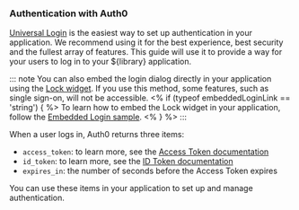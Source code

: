 ### Authentication with Auth0

[Universal Login](/hosted-pages/login) is the easiest way to set up authentication in your application. We recommend using it for the best experience, best security and the fullest array of features. This guide will use it to provide a way for your users to log in to your ${library} application.

::: note
You can also embed the login dialog directly in your application using the [Lock widget](/lock). If you use this method, some features, such as single sign-on, will not be accessible. 
<% if (typeof embeddedLoginLink == 'string') { %>
To learn how to embed the Lock widget in your application, follow the [Embedded Login sample](${embeddedLoginLink}).
<% } %>
:::

When a user logs in, Auth0 returns three items:
* `access_token`: to learn more, see the [Access Token documentation](/tokens/overview-access-tokens)
* `id_token`: to learn more, see the [ID Token documentation](/tokens/id-token)
* `expires_in`: the number of seconds before the Access Token expires

You can use these items in your application to set up and manage authentication. 
